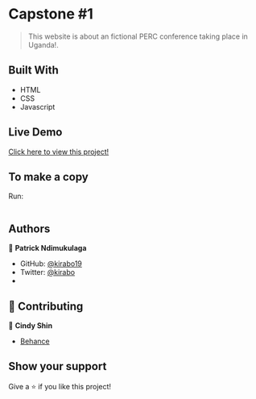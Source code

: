 # Capstone #1

> This website is about an fictional PERC conference taking place in Uganda!.


## Built With

- HTML
- CSS
- Javascript

## Live Demo

[Click here to view this project!](https://kirabo19.github.io/capstone-project/)

## To make a copy

Run:
```

```

## Authors

👤 **Patrick Ndimukulaga**

- GitHub: [@kirabo19](https://github.com/kapojames)
- Twitter: [@kirabo](https://twitter.com/ndimu)
-

## 🤝 Contributing

👤 **Cindy Shin**

- [Behance](https://www.behance.net/adagio07)

## Show your support

Give a ⭐️ if you like this project!
